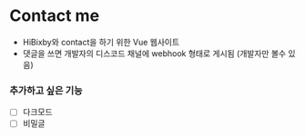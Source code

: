 # Contact me
* HiBixby와 contact을 하기 위한 Vue 웹사이트
* 댓글을 쓰면 개발자의 디스코드 채널에 webhook 형태로 게시됨 (개발자만 볼수 있음)


### 추가하고 싶은 기능
- [ ] 다크모드
- [ ] 비밀글
